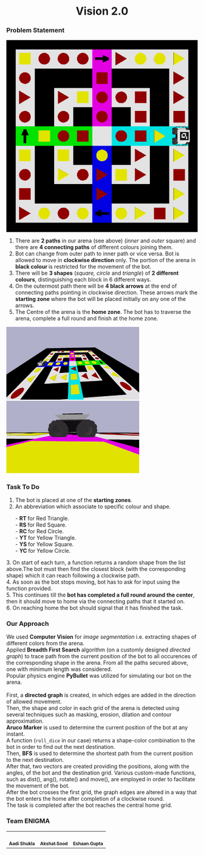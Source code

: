 <html>
<body>
    
<h1 align=center> Vision 2.0 </h1>

<h3> Problem Statement</h3>
    
<p align=center>
    <img align=center src="media/bot-with-arena.png">
</p>

1. There are <b>2 paths</b> in our arena (see above) (<i>inner</i> and <i>outer</i> square) and there are <b>4 connecting paths</b> of different colours joining them. <br>
2. Bot can change from outer path to inner path or vice versa. Bot is allowed to move in <b> clockwise direction </b> only. The portion of the arena in <b> black colour </b> is restricted for the movement of the bot. <br>
3. There will be <b>3 shapes</b> (<i>square, circle</i> and <i>triangle</i>) of <b>2 different colours</b>, distinguishing each block in 6 different ways. <br>
4. On the outermost path there will be <b>4 black arrows</b> at the end of connecting paths pointing in clockwise direction. These arrows mark the <b> starting zone </b> where the bot will be placed initially on any one of the arrows. <br>
5. The Centre of the arena is the <b>home zone</b>. The bot has to traverse the arena, complete a full round and finish at the home zone. <br>

<p flat=center>
    <img src = "media/arena.gif" alt = "Arena" width = "350">
    <img src = "media/husky.gif" alt = "Bot" width = "350"> 
</p>

<h3> Task To Do</h3>

1. The bot is placed at one of the <b>starting zones</b>. <br>
2. An abbreviation which associate to specific colour and shape. <br>
  <ul>
   - <b> RT </b> for Red Triangle. <br>
   - <b> RS </b> for Red Square. <br>
   - <b> RC </b> for Red Circle. <br>
   - <b> YT </b> for Yellow Triangle. <br>
   - <b> YS </b> for Yellow Square. <br>
   - <b> YC </b> for Yellow Circle. <br>
 </ul>
3. On start of each turn, a function returns a random shape from the list above.The bot must then find the closest block (with the corresponding shape) which it can reach following a clockwise path. <br>
4. As soon as the bot stops moving, bot has to ask for input using the function provided. <br>
    5. This continues till the <b>bot has completed a full round around the center</b>, then it should move to home via the connecting paths that it started on. <br>
6. On reaching home the bot should signal that it has finished the task. <br>
    
<h3> Our Approach </h3>
    We used <b> Computer Vision</b> for <i>image segmentation</i> i.e. extracting shapes of different colors from the arena.<br>
    Applied <b>Breadth First Search</b> algorithm (on a customly designed <i>directed graph</i>) to trace path from the current position of the bot to all occurences of the corresponding shape in the arena. From all the paths secured above, one with minimum length was considered.<br> 
    Popular physics engine <b>PyBullet</b> was utilized for simulating our bot on the arena. <br><br>
    First, a <b>directed graph</b> is created, in which edges are added in the direction of allowed movement. <br>
Then, the shape and color in each grid of the arena is detected using several techniques such as masking, erosion, dilation and contour approximation.<br>
    <b>Aruco Marker</b> is used to determine the current position of the bot at any instant. <br>
    A function (<code>roll_dice</code> in our case) returns a shape-color combination to the bot in order to find out the next destination. <br>
    Then, <b>BFS</b> is used to determine the shortest path from the current position to the next destination. <br>
After that, two vectors are created providing the positions, along with the angles, of the bot and the destination grid. Various custom-made functions, such as dist(), ang(), rotate() and move(), are employed in order to facilitate the movement of the bot. <br>
After the bot crosses the first grid, the graph edges are altered in a way that the bot enters the home after completion of a clockwise round. <br>
The task is completed after the bot reaches the central home grid.
    
<h3>Team ENIGMA</h3>
    
<table>
   <td align="center">
      <a href="https://github.com/Aadi1110">
         <img src="https://avatars2.githubusercontent.com/u/60649618?s=460&v=4" width="100px;" alt=""/>
         <br />
         <sub>
            <b>Aadi Shukla</b>
         </sub>
      </a>
      <br />
   </td>
   <td align="center">
      <a href="https://github.com/Akshatsood2249">
         <img src="https://avatars3.githubusercontent.com/u/68052998?s=400&u=d83d34a2596dc22bef460e3545e76469d2c72ad9&v=4" width="100px;" alt=""/>
         <br />
         <sub>
            <b>Akshat Sood</b>
         </sub>
      </a>
      <br />
   </td>
   <td align="center">
      <a href="https://github.com/Caesar71">
         <img src="https://avatars3.githubusercontent.com/u/60649622?s=460&u=be11d2f1873dc0b4aa044051cfb9389857225f83&v=4" width="100px;" alt=""/>
         <br />
         <sub>
            <b>Eshaan Gupta</b>
         </sub>
      </a>
      <br />
   </td>
</table>
 
</body>
</html>





